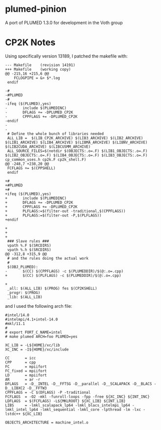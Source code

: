 plumed-pinion
=============

A port of PLUMED 1.3.0 for development in the Voth group


CP2K Notes
=========
Using specifically version 13189, I patched the makefile with:

    --- Makefile    (revision 14191)
    +++ Makefile    (working copy)
    @@ -215,16 +215,6 @@
        FCLOGPIPE = &> $*.log
     endif
     
    -#
    -#PLUMED
    -#
    -ifeq ($(PLUMED),yes)
    -       include $(PLUMEDINC) 
    -       DFLAGS += -DPLUMED_CP2K
    -       CPPFLAGS += -DPLUMED_CP2K
    -endif
    -
    -
     # Define the whole bunch of libraries needed
     ALL_LIB =  $(LIB_CP2K_ARCHIVE) $(LIB3_ARCHIVE) $(LIB2_ARCHIVE) $(LIB1_ARCHIVE) $(LIB4_ARCHIVE) $(LIBMA_ARCHIVE) $(LIBNV_ARCHIVE) $(LIB2CUDA_ARCHIVE) $(LIBCUSMM_ARCHIVE)
     ALL_SOURCE_FILES=$(notdir $(OBJECTS:.o=.F) $(LIB1_OBJECTS:.o=.F) $(LIB2_OBJECTS:.o=.F) $(LIB4_OBJECTS:.o=.F) $(LIB3_OBJECTS:.o=.F) cp_common_uses.h cp2k.F cp2k_shell.F)
    @@ -248,7 +238,20 @@
     FCFLAGS += $(CPPSHELL)
     endif
     
    +#
    +#PLUMED
    +#
    +ifeq ($(PLUMED),yes)
    +       include $(PLUMEDINC) 
    +       DFLAGS += -DPLUMED_CP2K
    +       CPPFLAGS += -DPLUMED_CP2K
    +       PLFLAGS:=$(filter-out -traditional,$(CPPFLAGS))
    +       PLFLAGS:=$(filter-out -P,$(PLFLAGS))
    +endif
     
    +
    +
    +
     ### Slave rules ###
     vpath %.F $(SRCDIRS)
     vpath %.h $(SRCDIRS)
    @@ -312,8 +315,9 @@
     # and the rules doing the actual work
     #
     $(OBJ_PLUMED):
    -       $(CC) $(CPPFLAGS) -c $(PLUMEDDIR)/$(@:.o=.cpp)
    +       $(CC) $(PLFLAGS) -c $(PLUMEDDIR)/$(@:.o=.cpp)
     
    +
     _all: $(ALL_LIB) $(PROG) fes $(CP2KSHELL)
     _progr: $(PROG)
     _lib: $(ALL_LIB)


and I used the following arch file:

    #intel/14.0
    #intelmpi/4.1+intel-14.0
    #mkl/11.1
    #
    # export FORT_C_NAME=intel
    # make plumed ARCH=foo PLUMED=yes
    
    XC_LIB = -L${HOME}/xc/lib
    XC_INC = -I${HOME}/xc/include
    
    CC       = icc
    CPP      = cpp
    FC       = mpiifort
    FC_fixed = mpiifort
    LD       = mpiifort
    AR       = ar -r
    DFLAGS   = -D__INTEL -D__FFTSG -D__parallel -D__SCALAPACK -D__BLACS -D__LIBXC2 -D__FFTW3
    CPPFLAGS = -C $(DFLAGS) -P -traditional
    FCFLAGS  = -O2 -mkl -funroll-loops -fpp -free ${XC_INC} ${INT_INC}
    LDFLAGS  = $(FCFLAGS) -L${MKLROOT} ${XC_LIB} ${INT_LIB}
    LIBS     = -lmkl_scalapack_lp64 -lmkl_blacs_intelmpi_lp64 -lmkl_intel_lp64 -lmkl_sequential -lmkl_core -lpthread -lm -lxc -lstdc++ ${XC_LIB}
    
    OBJECTS_ARCHITECTURE = machine_intel.o
